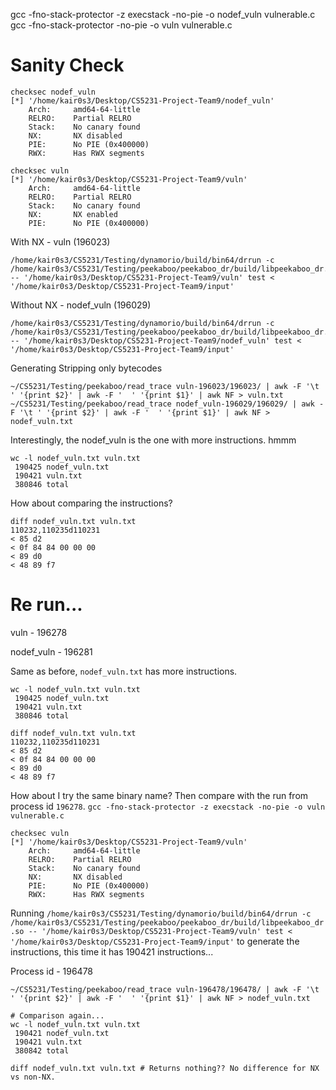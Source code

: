 gcc -fno-stack-protector -z execstack -no-pie -o nodef_vuln vulnerable.c
gcc -fno-stack-protector -no-pie -o vuln vulnerable.c

# Sanity Check
```
checksec nodef_vuln
[*] '/home/kair0s3/Desktop/CS5231-Project-Team9/nodef_vuln'
    Arch:     amd64-64-little
    RELRO:    Partial RELRO
    Stack:    No canary found
    NX:       NX disabled
    PIE:      No PIE (0x400000)
    RWX:      Has RWX segments

checksec vuln
[*] '/home/kair0s3/Desktop/CS5231-Project-Team9/vuln'
    Arch:     amd64-64-little
    RELRO:    Partial RELRO
    Stack:    No canary found
    NX:       NX enabled
    PIE:      No PIE (0x400000)
```

With NX - vuln (196023)
```
/home/kair0s3/CS5231/Testing/dynamorio/build/bin64/drrun -c /home/kair0s3/CS5231/Testing/peekaboo/peekaboo_dr/build/libpeekaboo_dr.so -- '/home/kair0s3/Desktop/CS5231-Project-Team9/vuln' test < '/home/kair0s3/Desktop/CS5231-Project-Team9/input'
```

Without NX - nodef_vuln (196029)
```
/home/kair0s3/CS5231/Testing/dynamorio/build/bin64/drrun -c /home/kair0s3/CS5231/Testing/peekaboo/peekaboo_dr/build/libpeekaboo_dr.so -- '/home/kair0s3/Desktop/CS5231-Project-Team9/nodef_vuln' test < '/home/kair0s3/Desktop/CS5231-Project-Team9/input'
```

Generating Stripping only bytecodes
```
~/CS5231/Testing/peekaboo/read_trace vuln-196023/196023/ | awk -F '\t ' '{print $2}' | awk -F '  ' '{print $1}' | awk NF > vuln.txt
~/CS5231/Testing/peekaboo/read_trace nodef_vuln-196029/196029/ | awk -F '\t ' '{print $2}' | awk -F '  ' '{print $1}' | awk NF > nodef_vuln.txt
```


Interestingly, the nodef_vuln is the one with more instructions. hmmm
```
wc -l nodef_vuln.txt vuln.txt
 190425 nodef_vuln.txt
 190421 vuln.txt
 380846 total
```

How about comparing the instructions?
```
diff nodef_vuln.txt vuln.txt
110232,110235d110231
< 85 d2
< 0f 84 84 00 00 00
< 89 d0
< 48 89 f7
```

# Re run...

vuln - 196278

nodef_vuln - 196281

Same as before, `nodef_vuln.txt` has more instructions.
```
wc -l nodef_vuln.txt vuln.txt
 190425 nodef_vuln.txt
 190421 vuln.txt
 380846 total
```

```
diff nodef_vuln.txt vuln.txt
110232,110235d110231
< 85 d2
< 0f 84 84 00 00 00
< 89 d0
< 48 89 f7
```

How about I try the same binary name? Then compare with the run from process id `196278`.
`gcc -fno-stack-protector -z execstack -no-pie -o vuln vulnerable.c`

```
checksec vuln
[*] '/home/kair0s3/Desktop/CS5231-Project-Team9/vuln'
    Arch:     amd64-64-little
    RELRO:    Partial RELRO
    Stack:    No canary found
    NX:       NX disabled
    PIE:      No PIE (0x400000)
    RWX:      Has RWX segments
```

Running `/home/kair0s3/CS5231/Testing/dynamorio/build/bin64/drrun -c /home/kair0s3/CS5231/Testing/peekaboo/peekaboo_dr/build/libpeekaboo_dr.so -- '/home/kair0s3/Desktop/CS5231-Project-Team9/vuln' test < '/home/kair0s3/Desktop/CS5231-Project-Team9/input'` to generate the instructions, this time it has 190421 instructions...

Process id - 196478

```
~/CS5231/Testing/peekaboo/read_trace vuln-196478/196478/ | awk -F '\t ' '{print $2}' | awk -F '  ' '{print $1}' | awk NF > nodef_vuln.txt

# Comparison again...
wc -l nodef_vuln.txt vuln.txt
 190421 nodef_vuln.txt
 190421 vuln.txt
 380842 total

diff nodef_vuln.txt vuln.txt # Returns nothing?? No difference for NX vs non-NX.
```
